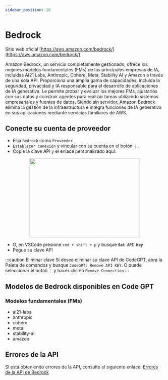 ```yaml
---
sidebar_position: 10
---
```


# Bedrock

Sitio web oficial [https://aws.amazon.com/bedrock/](https://aws.amazon.com/bedrock/)

Amazon Bedrock, un servicio completamente gestionado, ofrece los mejores modelos fundamentales (FMs) de las principales empresas de IA, incluidas AI21 Labs, Anthropic, Cohere, Meta, Stability AI y Amazon a través de una sola API. Proporciona una amplia gama de capacidades, incluida la seguridad, privacidad y IA responsable para el desarrollo de aplicaciones de IA generativa. Le permite probar y evaluar los mejores FMs, ajustarlos con sus datos y construir agentes para realizar tareas utilizando sistemas empresariales y fuentes de datos. Siendo sin servidor, Amazon Bedrock elimina la gestión de la infraestructura e integra funciones de IA generativa en sus aplicaciones mediante servicios familiares de AWS.

## Conecte su cuenta de proveedor
- Elija `Bedrock` como `Proveedor`
- `Establecer conexión` y vincular con su cuenta en el botón `⋮`.
- Copie la clave API y el enlace personalizado aquí:
  
<p align="center">
      <img width="350" height="250" src="https://github.com/davila7/code-gpt-docs/assets/37567214/f777df34-a667-4f52-87df-0a3d70dae4d2" />
</p>

- O, en VSCode presione `cmd + shift + p` y busque **`Set API Key`**
- Pegue su clave API

:::caution Eliminar clave
Si desea eliminar su clave API de CodeGPT, abra la Paleta de comandos y busque `CodeGPT: Remove API KEY`. O puede seleccionar el botón `⋮` y hacer clic en `Remove Connection`
:::

## Modelos de Bedrock disponibles en Code GPT

### Modelos fundamentales (FMs)
- ai21-labs
- anthropic
- cohere
- meta
- stability-ai
- amazon

## Errores de la API
Si está obteniendo errores de la API, consulte el siguiente enlace: [Errores de la API de Bedrock](https://aws.amazon.com/bedrock/api-errors)
